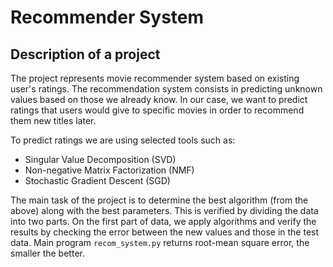 # Recommender System

## Description of a project

The project represents movie recommender system based on existing user's ratings. 
The recommendation system consists in predicting unknown values based on those we already know. In our case, we want to predict ratings that users would give to specific movies in order to recommend them new titles later.

To predict ratings we are using selected tools such as:
- Singular Value Decomposition (SVD)
- Non-negative Matrix Factorization (NMF)
- Stochastic Gradient Descent (SGD)

The main task of the project is to determine the best algorithm (from the above) along with the best parameters. This is verified by dividing the data into two parts. On the first part of data, we apply algorithms and verify the results by checking the error between the new values and those in the test data. Main program ```recom_system.py``` returns root-mean square error, the smaller the better.
